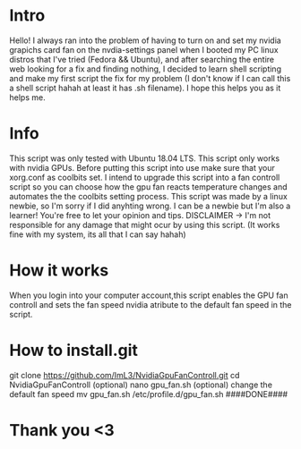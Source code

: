 # Intro
Hello! I always ran into the problem of having to turn on and set my nvidia grapichs card fan on the nvdia-settings panel when I booted my PC linux distros that I've tried (Fedora && Ubuntu), and after searching the entire web looking for a fix and finding nothing, I decided to learn shell scripting and make my first script the fix for my problem (I don't know if I can call this a shell script hahah at least it has .sh filename). I hope this helps you as it helps me.

# Info
This script was only tested with Ubuntu 18.04 LTS.
This script only works with nvidia GPUs.
Before putting this script into use make sure that your xorg.conf as coolbits set.
I intend to upgrade this script into a fan controll script so you can choose how the gpu fan reacts temperature changes and automates the the coolbits setting process.
This script was made by a linux newbie, so I'm sorry if I did anyhting wrong. I can be a newbie but I'm also a learner! You're free to let your opinion and tips.
DISCLAIMER -> I'm not responsible for any damage that might ocur by using this script. (It works fine with my system, its all that I can say hahah)

# How it works
When you login into your computer account,this script enables the GPU fan controll and sets the fan speed nvidia atribute to the default fan speed in the script.

# How to install.git
git clone https://github.com/ImL3/NvidiaGpuFanControll.git
cd NvidiaGpuFanControll
(optional) nano gpu_fan.sh
(optional) change the default fan speed
mv gpu_fan.sh /etc/profile.d/gpu_fan.sh
####DONE####

# Thank you <3
